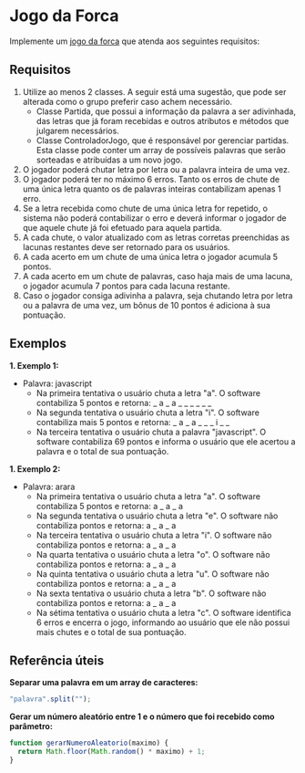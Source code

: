 # Jogo da Forca

Implemente um [jogo da forca](https://pt.wikipedia.org/wiki/Jogo_da_forca) que atenda aos seguintes requisitos:

## Requisitos

1. Utilize ao menos 2 classes. A seguir está uma sugestão, que pode ser alterada como o grupo preferir caso achem necessário.
   - Classe Partida, que possui a informação da palavra a ser adivinhada, das letras que já foram recebidas e outros atributos e métodos que julgarem necessários.
   - Classe ControladorJogo, que é responsável por gerenciar partidas. Esta classe pode conter um array de possíveis palavras que serão sorteadas e atribuídas a um novo jogo.
2. O jogador poderá chutar letra por letra ou a palavra inteira de uma vez.
3. O jogador poderá ter no máximo 6 erros. Tanto os erros de chute de uma única letra quanto os de palavras inteiras contabilizam apenas 1 erro.
4. Se a letra recebida como chute de uma única letra for repetido, o sistema não poderá contabilizar o erro e deverá informar o jogador de que aquele chute já foi efetuado para aquela partida.
5. A cada chute, o valor atualizado com as letras corretas preenchidas as lacunas restantes deve ser retornado para os usuários.
6. A cada acerto em um chute de uma única letra o jogador acumula 5 pontos.
7. A cada acerto em um chute de palavras, caso haja mais de uma lacuna, o jogador acumula 7 pontos para cada lacuna restante.
8. Caso o jogador consiga adivinha a palavra, seja chutando letra por letra ou a palavra de uma vez, um bônus de 10 pontos é adiciona à sua pontuação.

## Exemplos

**1. Exemplo 1:**
   - Palavra: javascript
     - Na primeira tentativa o usuário chuta a letra "a". O software contabiliza 5 pontos e retorna: _ a _ a _ _ _ _ _ _
     - Na segunda tentativa o usuário chuta a letra "i". O software contabiliza mais 5 pontos e retorna: _ a _ a _ _ _ i _ _
     - Na terceira tentativa o usuário chuta a palavra "javascript". O software contabiliza 69 pontos e informa o usuário que ele acertou a palavra e o total de sua pontuação.

**1. Exemplo 2:**
   - Palavra: arara
     -  Na primeira tentativa o usuário chuta a letra "a". O software contabiliza 5 pontos e retorna: a _ a _ a
     -  Na segunda tentativa o usuário chuta a letra "e". O software não contabiliza pontos e retorna: a _ a _ a
     -  Na terceira tentativa o usuário chuta a letra "i". O software não contabiliza pontos e retorna: a _ a _ a
     -  Na quarta tentativa o usuário chuta a letra "o". O software não contabiliza pontos e retorna: a _ a _ a
     -  Na quinta tentativa o usuário chuta a letra "u". O software não contabiliza pontos e retorna: a _ a _ a
     -  Na sexta tentativa o usuário chuta a letra "b". O software não contabiliza pontos e retorna: a _ a _ a
     -  Na sétima tentativa o usuário chuta a letra "c". O software identifica 6 erros e encerra o jogo, informando ao usuário que ele não possui mais chutes e o total de sua pontuação.

## Referência úteis

**Separar uma palavra em um array de caracteres:**
```javascript
"palavra".split("");
```

**Gerar um número aleatório entre 1 e o número que foi recebido como parâmetro:**
```javascript
function gerarNumeroAleatorio(maximo) {
  return Math.floor(Math.random() * maximo) + 1;
}
```